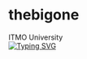 <h1>thebigone</h1>
ITMO University<br>
<a href="https://git.io/typing-svg"><img src="https://readme-typing-svg.herokuapp.com?font=Fira+Code&duration=2000&pause=2000&vCenter=true&multiline=true&width=435&lines=Software+engineering" alt="Typing SVG" /></a>

